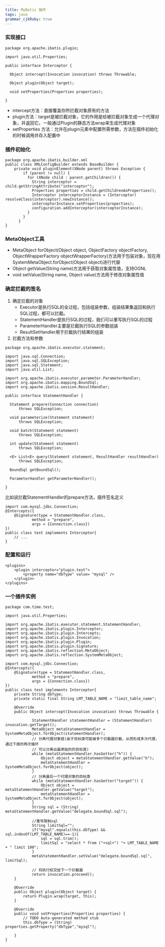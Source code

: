 ```yaml
---
title: MyBatis 插件
tags: java
grammar_cjkRuby: true
---
```


### 实现接口
```
package org.apache.ibatis.plugin;

import java.util.Properties;

public interface Interceptor {

  Object intercept(Invocation invocation) throws Throwable;

  Object plugin(Object target);

  void setProperties(Properties properties);

}
```

- intercept方法：直接覆盖你所拦截对象原有的方法
- plugin方法：target是被拦截对象，它的作用是给被拦截对象生成一个代理对象，并返回它。一般通过Plugin的静态方法wrap来生成代理对象
- setProperties 方法：允许在plugin元素中配置所需参数，方法在插件初始化的时候调用并存入配置中

### 插件初始化
```
package org.apache.ibatis.builder.xml
public class XMLConfigBuilder extends BaseBuilder {
	private void pluginElement(XNode parent) throws Exception {
		if (parent != null) {
		  for (XNode child : parent.getChildren()) {
			String interceptor = child.getStringAttribute("interceptor");
			Properties properties = child.getChildrenAsProperties();
			Interceptor interceptorInstance = (Interceptor) resolveClass(interceptor).newInstance();
			interceptorInstance.setProperties(properties);
			configuration.addInterceptor(interceptorInstance);
		  }
		}
	  }
}
 ```
 
 ### MetaObject工具
 - MetaObject forObject(Object object, ObjectFactory objectFactory, ObjectWrapperFactory objectWrapperFactory)方法用于包装对象，现在用SystemMetaObject.forObject(Object object)进行代替
 - Object getValue(String name)方法用于获取对象属性值，支持OGNL
 - void setValue(String name, Object value)方法用于修改对象属性值
 

### 确定拦截的签名
1. 确定拦截的对象
	- Executor是执行SQL的全过程，包括组装参数，组装结果集返回和执行SQL过程，都可以拦截。
	- StatementHandler是执行SQL的过程，我们可以重写执行SQL的过程
	- ParameterHandler主要是拦截执行SQL的参数组装
	- ResultSetHandler用于拦截执行结果的组装
2.  拦截方法和参数

```
package org.apache.ibatis.executor.statement;

import java.sql.Connection;
import java.sql.SQLException;
import java.sql.Statement;
import java.util.List;

import org.apache.ibatis.executor.parameter.ParameterHandler;
import org.apache.ibatis.mapping.BoundSql;
import org.apache.ibatis.session.ResultHandler;

public interface StatementHandler {

  Statement prepare(Connection connection)
      throws SQLException;

  void parameterize(Statement statement)
      throws SQLException;

  void batch(Statement statement)
      throws SQLException;

  int update(Statement statement)
      throws SQLException;

  <E> List<E> query(Statement statement, ResultHandler resultHandler)
      throws SQLException;

  BoundSql getBoundSql();

  ParameterHandler getParameterHandler();

}
```

比如说拦截StatementHandler的prepare方法，插件签名定义
```
import com.mysql.jdbc.Connection;
@Intercepts({
	@Signature(type = StatementHandler.class,
			method = "prepare",
			args = {Connection.class})
})
public class test implements Interceptor{
	// ...
}
```

### 配置和运行
```
<plugins>
	<plugin interceptor="plugin.test">
		<property name="dbType" value= "mysql" />
	</plugin>
</plugins>
```


### 一个插件实例
```
package com.time.test;

import java.util.Properties;

import org.apache.ibatis.executor.statement.StatementHandler;
import org.apache.ibatis.plugin.Interceptor;
import org.apache.ibatis.plugin.Intercepts;
import org.apache.ibatis.plugin.Invocation;
import org.apache.ibatis.plugin.Plugin;
import org.apache.ibatis.plugin.Signature;
import org.apache.ibatis.reflection.MetaObject;
import org.apache.ibatis.reflection.SystemMetaObject;

import com.mysql.jdbc.Connection;
@Intercepts({
	@Signature(type = StatementHandler.class,
			method = "prepare",
			args = {Connection.class})
})
public class test implements Interceptor{
	private String dbType;
	private static final String LMT_TABLE_NAME = "limit_table_name";
	
	@Override  
    public Object intercept(Invocation invocation) throws Throwable {  

            StatementHandler statementHandler = (StatementHandler) invocation.getTarget();  
            MetaObject metaStatementHandler = SystemMetaObject.forObject(statementHandler);  
            // 分离代理对象链(由于目标类可能被多个拦截器拦截，从而形成多次代理，通过下面的两次循环  
            // 可以分离出最原始的的目标类)  
            while (metaStatementHandler.hasGetter("h")) {  
                Object object = metaStatementHandler.getValue("h");  
                metaStatementHandler = SystemMetaObject.forObject(object);  
            }  
            // 分离最后一个代理对象的目标类  
            while (metaStatementHandler.hasGetter("target")) {  
                Object object = metaStatementHandler.getValue("target");  
                metaStatementHandler = SystemMetaObject.forObject(object);  
            }  
            String sql = (String) metaStatementHandler.getValue("delegate.boundSql.sql");  
              
            //重写限制sql  
            String limitSql="";
            if("mysql".equals(this.dbType) && sql.indexOf(LMT_TABLE_NAME)==-1){
            	sql = sql.trim();
            	limitSql = "select * from ("+sql+") "+ LMT_TABLE_NAME + " limit 100";
            }
            metaStatementHandler.setValue("delegate.boundSql.sql", limitSql);  
            
            // 将执行权交给下一个拦截器  
            return invocation.proceed();  
    }
  
    @Override  
    public Object plugin(Object target) {  
        return Plugin.wrap(target, this);  
    }

	@Override
	public void setProperties(Properties properties) {
		// TODO Auto-generated method stub
		this.dbType = (String) properties.getProperty("dbType","mysql");
		
	} 
}

```
